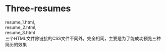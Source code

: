 # Three-resumes
resume_1.html,   
resume_2.html,  
resume_3.html  
三个HTML文件除链接的CSS文件不同外，完全相同，主要是为了能成功预览三种简历的效果
